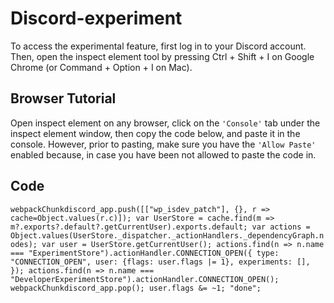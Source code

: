 # Discord-experiment

To access the experimental feature, first log in to your Discord account. Then, open the inspect element tool by pressing Ctrl + Shift + I on Google Chrome (or Command + Option + I on Mac).
## Browser Tutorial
Open inspect element on any browser, click on the `'Console'` tab under the inspect element window, then copy the code below, and paste it in the console. However, prior to pasting, make sure you have the `'Allow Paste'` enabled because, in case you have been not allowed to paste the code in.

## Code

`webpackChunkdiscord_app.push([["wp_isdev_patch"], {}, r => cache=Object.values(r.c)]);
var UserStore = cache.find(m => m?.exports?.default?.getCurrentUser).exports.default;
var actions = Object.values(UserStore._dispatcher._actionHandlers._dependencyGraph.nodes);
var user = UserStore.getCurrentUser();
actions.find(n => n.name === "ExperimentStore").actionHandler.CONNECTION_OPEN({
	type: "CONNECTION_OPEN", user: {flags: user.flags |= 1}, experiments: [],
});
actions.find(n => n.name === "DeveloperExperimentStore").actionHandler.CONNECTION_OPEN();
webpackChunkdiscord_app.pop(); user.flags &= ~1; "done";`
